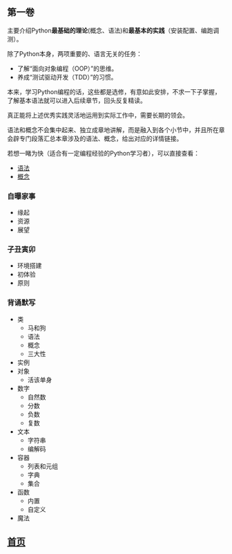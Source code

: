 ## 第一卷 ##
主要介绍Python**最基础的理论**(概念、语法)和**最基本的实践**（安装配置、编跑调测）。

除了Python本身，两项重要的、语言无关的任务：

- 了解“面向对象编程（OOP）”的思维。
- 养成“测试驱动开发（TDD）”的习惯。

本来，学习Python编程的话，这些都是选修，有意如此安排，不求一下子掌握，了解基本语法就可以进入后续章节，回头反复精读。

真正能将上述优秀实践灵活地运用到实际工作中，需要长期的领会。

语法和概念不会集中起来、独立成章地讲解，而是融入到各个小节中，并且所在章会辟专门段落汇总本章涉及的语法、概念，给出对应的详情链接。

若想一睹为快（适合有一定编程经验的Python学习者），可以直接查看：

- [语法](./语法.md "语法")
- [概念](./概念.md "概念")

### 自曝家事 ###
- 缘起
- 资源
- 展望
### 子丑寅卯 ###
- 环境搭建
- 初体验
- 原则
### 背诵默写 ###
- 类
  - 马和狗
  - 语法
  - 概念
  - 三大性
- 实例
- 对象
  - 活该单身
- 数字
  - 自然数
  - 分数
  - 负数
  - 复数
- 文本
  - 字符串
  - 编解码
- 容器
  - 列表和元组
  - 字典
  - 集合
- 函数
  - 内置
  - 自定义
- 魔法

## [首页](https://github.com/nagexiucai/manuscripts/blob/master/Python半深入讲义.md "首页") ##